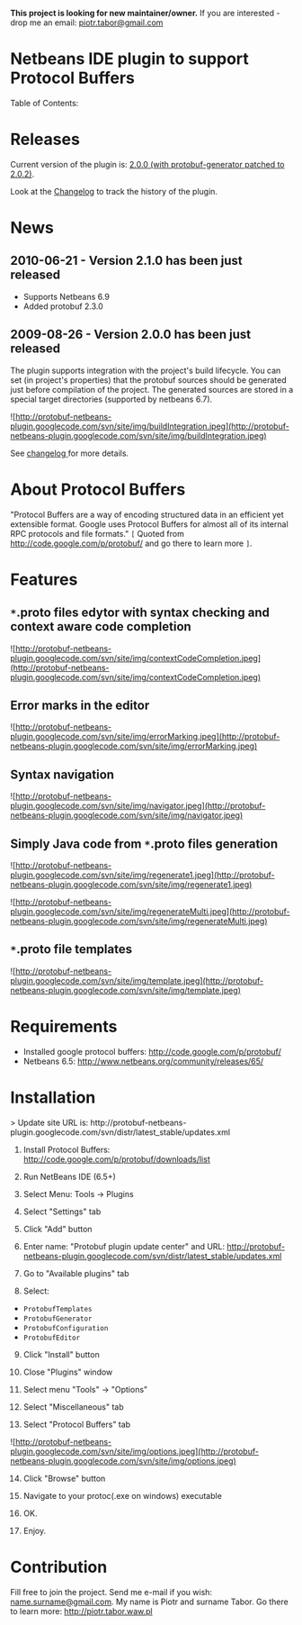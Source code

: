 **This project is looking for new maintainer/owner.**
If you are interested - drop me an email: piotr.tabor@gmail.com

# Netbeans IDE plugin to support Protocol Buffers #

Table of Contents:


# Releases #

Current version of the plugin is: [2.0.0 (with protobuf-generator patched to 2.0.2)](http://code.google.com/p/protobuf-netbeans-plugin/wiki/Changelog?ts=1251312571&updated=Changelog#Version_2.0.0_(released_2009-08-26)).

Look at the [Changelog](Changelog.md) to track the history of the plugin.

# News #

## 2010-06-21 - Version 2.1.0 has been just released ##
  * Supports Netbeans 6.9
  * Added protobuf 2.3.0

## 2009-08-26 - Version 2.0.0 has been just released ##

The plugin supports integration with the project's build lifecycle.
You can set (in project's properties) that the protobuf sources should be generated
just before compilation of the project. The generated sources are stored in a special target directories (supported by netbeans 6.7).

![http://protobuf-netbeans-plugin.googlecode.com/svn/site/img/buildIntegration.jpeg](http://protobuf-netbeans-plugin.googlecode.com/svn/site/img/buildIntegration.jpeg)

See [changelog ](http://code.google.com/p/protobuf-netbeans-plugin/wiki/Changelog?ts=1251312571&updated=Changelog#Version_2.0.0_(released_2009-08-26)) for more details.

# About Protocol Buffers #

"Protocol Buffers are a way of encoding structured data in an efficient yet extensible format. Google uses Protocol Buffers for almost all of its internal RPC protocols and file formats." `[` Quoted from http://code.google.com/p/protobuf/ and go there to learn more `]`.

# Features #
## `*`.proto files edytor with syntax checking and context aware code completion ##

![http://protobuf-netbeans-plugin.googlecode.com/svn/site/img/contextCodeCompletion.jpeg](http://protobuf-netbeans-plugin.googlecode.com/svn/site/img/contextCodeCompletion.jpeg)

## Error marks in the editor ##

![http://protobuf-netbeans-plugin.googlecode.com/svn/site/img/errorMarking.jpeg](http://protobuf-netbeans-plugin.googlecode.com/svn/site/img/errorMarking.jpeg)

## Syntax navigation ##

![http://protobuf-netbeans-plugin.googlecode.com/svn/site/img/navigator.jpeg](http://protobuf-netbeans-plugin.googlecode.com/svn/site/img/navigator.jpeg)

## Simply Java code from `*`.proto files generation ##

![http://protobuf-netbeans-plugin.googlecode.com/svn/site/img/regenerate1.jpeg](http://protobuf-netbeans-plugin.googlecode.com/svn/site/img/regenerate1.jpeg)

![http://protobuf-netbeans-plugin.googlecode.com/svn/site/img/regenerateMulti.jpeg](http://protobuf-netbeans-plugin.googlecode.com/svn/site/img/regenerateMulti.jpeg)

## `*`.proto file templates ##

![http://protobuf-netbeans-plugin.googlecode.com/svn/site/img/template.jpeg](http://protobuf-netbeans-plugin.googlecode.com/svn/site/img/template.jpeg)


# Requirements #
  * Installed google protocol buffers: http://code.google.com/p/protobuf/
  * Netbeans 6.5: http://www.netbeans.org/community/releases/65/

# Installation #

<Speedy Gonzales Version>
> Update site URL is: http://protobuf-netbeans-plugin.googlecode.com/svn/distr/latest_stable/updates.xml
</Speedy Gonzales Version>

1. Install Protocol Buffers: http://code.google.com/p/protobuf/downloads/list

2. Run NetBeans IDE (6.5+)

3. Select Menu: Tools -> Plugins

4. Select "Settings" tab

5. Click "Add" button

6. Enter name: "Protobuf plugin update center" and URL: http://protobuf-netbeans-plugin.googlecode.com/svn/distr/latest_stable/updates.xml

7. Go to "Available plugins" tab

8. Select:
  * `ProtobufTemplates`
  * `ProtobufGenerator`
  * `ProtobufConfiguration`
  * `ProtobufEditor`

9. Click "Install" button

10. Close "Plugins" window

11. Select menu "Tools" -> "Options"

12. Select "Miscellaneous" tab

13. Select "Protocol Buffers" tab

![http://protobuf-netbeans-plugin.googlecode.com/svn/site/img/options.jpeg](http://protobuf-netbeans-plugin.googlecode.com/svn/site/img/options.jpeg)

14. Click "Browse" button

15. Navigate to your protoc(.exe on windows) executable

16. OK.

17. Enjoy.

# Contribution #

Fill free to join the project. Send me e-mail if you wish: name.surname@gmail.com. My name is Piotr and surname Tabor. Go there to learn more: http://piotr.tabor.waw.pl